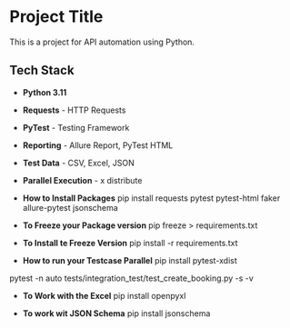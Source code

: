 # Project Title

This is a project for API automation using Python.

## Tech Stack

- **Python 3.11**
- **Requests** - HTTP Requests
- **PyTest** - Testing Framework
- **Reporting** - Allure Report, PyTest HTML
- **Test Data** - CSV, Excel, JSON
- **Parallel Execution** - x distribute


- **How to Install Packages**
pip install requests pytest pytest-html faker allure-pytest jsonschema

- **To Freeze your Package version**
pip freeze > requirements.txt

- **To Install te Freeze Version**
pip install -r requirements.txt

- **How to run your Testcase Parallel**
pip install pytest-xdist

pytest -n auto tests/integration_test/test_create_booking.py -s -v 

- **To Work with the Excel**
pip install openpyxl

- **To work wit JSON Schema**
pip install jsonschema
